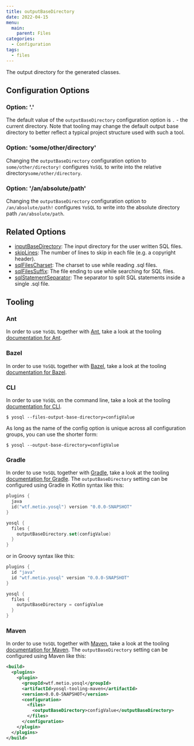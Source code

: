 ```yaml
---
title: outputBaseDirectory
date: 2022-04-15
menu:
  main:
    parent: Files
categories:
  - Configuration
tags:
  - files
---
```


The output directory for the generated classes.

## Configuration Options

### Option: '.'

The default value of the `outputBaseDirectory` configuration option is `.` - the current directory. Note that tooling may change the default output base directory to better reflect a typical project structure used with such a tool.

### Option: 'some/other/directory'

Changing the `outputBaseDirectory` configuration option to `some/other/directory!` configures `YoSQL` to write into the relative directory`some/other/directory`.

### Option: '/an/absolute/path'

Changing the `outputBaseDirectory` configuration option to `/an/absolute/path!` configures `YoSQL` to write into the absolute directory path `/an/absolute/path`.

## Related Options

- [inputBaseDirectory](../inputbasedirectory/): The input directory for the user written SQL files.
- [skipLines](../skiplines/): The number of lines to skip in each file (e.g. a copyright header).
- [sqlFilesCharset](../sqlfilescharset/): The charset to use while reading .sql files.
- [sqlFilesSuffix](../sqlfilessuffix/): The file ending to use while searching for SQL files.
- [sqlStatementSeparator](../sqlstatementseparator/): The separator to split SQL statements inside a single .sql file.

## Tooling

### Ant

In order to use `YoSQL` together with [Ant](https://ant.apache.org/), take a look at the tooling [documentation for Ant](/tooling/ant/).

### Bazel

In order to use `YoSQL` together with [Bazel](https://bazel.build/), take a look at the tooling [documentation for Bazel](/tooling/bazel/).

### CLI

In order to use `YoSQL` on the command line, take a look at the tooling [documentation for CLI](/tooling/cli/).

```console
$ yosql --files-output-base-directory=configValue
```

As long as the name of the config option is unique across all configuration groups, you can use the shorter form:

```console
$ yosql --output-base-directory=configValue
```

### Gradle

In order to use `YoSQL` together with [Gradle](https://gradle.org/), take a look at the tooling [documentation for Gradle](/tooling/gradle/). The `outputBaseDirectory` setting can be configured using Gradle in Kotlin syntax like this:

```kotlin
plugins {
  java
  id("wtf.metio.yosql") version "0.0.0-SNAPSHOT"
}

yosql {
  files {
    outputBaseDirectory.set(configValue)
  }
}
```

or in Groovy syntax like this:

```groovy
plugins {
  id "java"
  id "wtf.metio.yosql" version "0.0.0-SNAPSHOT"
}

yosql {
  files {
    outputBaseDirectory = configValue
  }
}
```

### Maven

In order to use `YoSQL` together with [Maven](https://maven.apache.org/), take a look at the tooling [documentation for Maven](/tooling/maven/). The `outputBaseDirectory` setting can be configured using Maven like this:

```xml
<build>
  <plugins>
    <plugin>
      <groupId>wtf.metio.yosql</groupId>
      <artifactId>yosql-tooling-maven</artifactId>
      <version>0.0.0-SNAPSHOT</version>
      <configuration>
        <files>
          <outputBaseDirectory>configValue</outputBaseDirectory>
        </files>
      </configuration>
    </plugin>
  </plugins>
</build>
```
